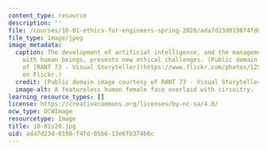 ```yaml
---
content_type: resource
description: ''
file: /courses/10-01-ethics-for-engineers-spring-2020/ada7d23d0198f4fd05b613e6fb374b6c_10-01s20.jpg
file_type: image/jpeg
image_metadata:
  caption: The development of artificial intelligence, and the management of its relationship
    with human beings, presents new ethical challenges. (Public domain image courtesy
    of [RANT 73 - Visual Storyteller](https://www.flickr.com/photos/125321218@N07/37621357340)
    on Flickr.)
  credit: (Public domain image courtesy of RANT 73 - Visual Storyteller on Flickr.)
  image-alt: A featureless human female face overlaid with circuitry.
learning_resource_types: []
license: https://creativecommons.org/licenses/by-nc-sa/4.0/
ocw_type: OCWImage
resourcetype: Image
title: 10-01s20.jpg
uid: ada7d23d-0198-f4fd-05b6-13e6fb374b6c
---
```

